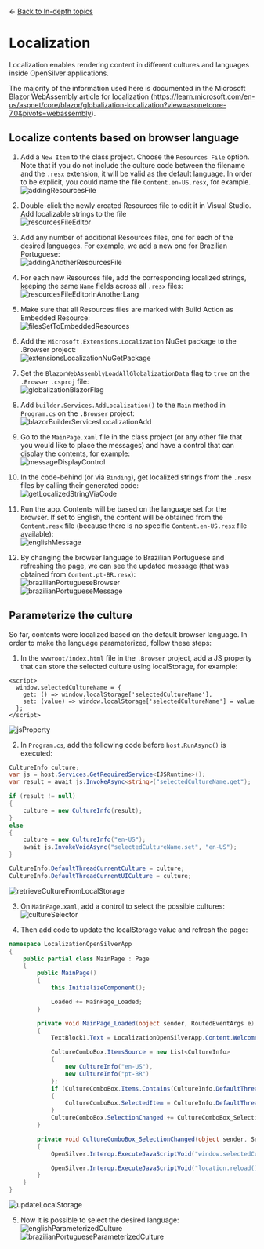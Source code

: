 ← [Back to In-depth topics](/docs/9/92)
# Localization

Localization enables rendering content in different cultures and languages inside OpenSilver applications.

The majority of the information used here is documented in the Microsoft Blazor WebAssembly article for localization (https://learn.microsoft.com/en-us/aspnet/core/blazor/globalization-localization?view=aspnetcore-7.0&pivots=webassembly).

## Localize contents based on browser language

1. Add a `New Item` to the class project. Choose the `Resources File` option. Note that if you do not include the culture code between the filename and the `.resx` extension, it will be valid as the default language. In order to be explicit, you could name the file `Content.en-US.resx`, for example.<br/>
![addingResourcesFile](https://raw.githubusercontent.com/UserwareDocumentation/userware-docs/main/images/32df5f0433da49c790a4df378b310cef.png)

1. Double-click the newly created Resources file to edit it in Visual Studio. Add localizable strings to the file<br/>
![resourcesFileEditor](https://raw.githubusercontent.com/UserwareDocumentation/userware-docs/main/images/ef67f7103e7249058f840df575dc83e2.png)

1. Add any number of additional Resources files, one for each of the desired languages. For example, we add a new one for Brazilian Portuguese:<br/>
![addingAnotherResourcesFile](https://raw.githubusercontent.com/UserwareDocumentation/userware-docs/main/images/6dccd045cc3c48c88809a313f4283718.png)

1. For each new Resources file, add the corresponding localized strings, keeping the same `Name` fields across all `.resx` files:<br/>
![resourcesFileEditorInAnotherLang](https://raw.githubusercontent.com/UserwareDocumentation/userware-docs/main/images/257c3cf3948e4892a09ff8fdb9fc17d7.png)

1. Make sure that all Resources files are marked with Build Action as Embedded Resource:<br/>
![filesSetToEmbeddedResources](https://raw.githubusercontent.com/UserwareDocumentation/userware-docs/main/images/3319faf77b91416b8e0e2095b496e20b.png)

1. Add the `Microsoft.Extensions.Localization` NuGet package to the .Browser project:<br/>
![extensionsLocalizationNuGetPackage](https://raw.githubusercontent.com/UserwareDocumentation/userware-docs/main/images/a54594607ad34d84808d8ba717f30cca.png)

1. Set the `BlazorWebAssemblyLoadAllGlobalizationData` flag to `true` on the `.Browser` `.csproj` file:<br/>
![globalizationBlazorFlag](https://raw.githubusercontent.com/UserwareDocumentation/userware-docs/main/images/496ca127e1a94fd6b30dc734b0698cfe.png)

1. Add `builder.Services.AddLocalization()` to the `Main` method in `Program.cs` on the `.Browser` project:<br/>
![blazorBuilderServicesLocalizationAdd](https://raw.githubusercontent.com/UserwareDocumentation/userware-docs/main/images/66c52a95f7164ba09762b4bf3a566822.png)

1. Go to the `MainPage.xaml` file in the class project (or any other file that you would like to place the messages) and have a control that can display the contents, for example:<br/>
![messageDisplayControl](https://raw.githubusercontent.com/UserwareDocumentation/userware-docs/main/images/fed27ee9273c448ca6b159c84f1cef2d.png)

1. In the code-behind (or via `Binding`), get localized strings from the `.resx` files by calling their generated code:<br/>
![getLocalizedStringViaCode](https://raw.githubusercontent.com/UserwareDocumentation/userware-docs/main/images/4a89f56fa1144682a7390ac76f1392ad.png)

1. Run the app. Contents will be based on the language set for the browser. If set to English, the content will be obtained from the `Content.resx` file (because there is no specific `Content.en-US.resx` file available):<br/>
![englishMessage](https://raw.githubusercontent.com/UserwareDocumentation/userware-docs/main/images/f6737820b52641c28a559abd3557de46.png)

1. By changing the browser language to Brazilian Portuguese and refreshing the page, we can see the updated message (that was obtained from `Content.pt-BR.resx`):<br/>
![brazilianPortugueseBrowser](https://raw.githubusercontent.com/UserwareDocumentation/userware-docs/main/images/3876d3bb2f4f45cfa4657c22749b064f.png)<br/>
![brazilianPortugueseMessage](https://raw.githubusercontent.com/UserwareDocumentation/userware-docs/main/images/c9b5423e5f964134bd2e47a7aba24d4c.png)

## Parameterize the culture

So far, contents were localized based on the default browser language. In order to make the language parameterized, follow these steps:

1. In the `wwwroot/index.html` file in the `.Browser` project, add a JS property that can store the selected culture using localStorage, for example:</br>
```JS
<script>
  window.selectedCultureName = {
    get: () => window.localStorage['selectedCultureName'],
    set: (value) => window.localStorage['selectedCultureName'] = value
  };
</script>
```
![jsProperty](https://raw.githubusercontent.com/UserwareDocumentation/userware-docs/main/images/3606e58a714c46acbf7440cd982f8ea5.png)

2. In `Program.cs`, add the following code before `host.RunAsync()` is executed:
```C#
CultureInfo culture;
var js = host.Services.GetRequiredService<IJSRuntime>();
var result = await js.InvokeAsync<string>("selectedCultureName.get");

if (result != null)
{
    culture = new CultureInfo(result);
}
else
{
    culture = new CultureInfo("en-US");
    await js.InvokeVoidAsync("selectedCultureName.set", "en-US");
}

CultureInfo.DefaultThreadCurrentCulture = culture;
CultureInfo.DefaultThreadCurrentUICulture = culture;
```
![retrieveCultureFromLocalStorage](https://raw.githubusercontent.com/UserwareDocumentation/userware-docs/main/images/cd917246b6d0442f80667cdb6192e5a8.png)

3. On `MainPage.xaml`, add a control to select the possible cultures:<br/>
![cultureSelector](https://raw.githubusercontent.com/UserwareDocumentation/userware-docs/main/images/81eb7e14ad6941c8a425e0a22ebce019.png)

4. Then add code to update the localStorage value and refresh the page:
```C#
namespace LocalizationOpenSilverApp
{
    public partial class MainPage : Page
    {
        public MainPage()
        {
            this.InitializeComponent();

            Loaded += MainPage_Loaded;
        }

        private void MainPage_Loaded(object sender, RoutedEventArgs e)
        {
            TextBlock1.Text = LocalizationOpenSilverApp.Content.WelcomeMessage;

            CultureComboBox.ItemsSource = new List<CultureInfo>
            {
                new CultureInfo("en-US"),
                new CultureInfo("pt-BR")
            };
            if (CultureComboBox.Items.Contains(CultureInfo.DefaultThreadCurrentCulture))
            {
                CultureComboBox.SelectedItem = CultureInfo.DefaultThreadCurrentCulture;
            }
            CultureComboBox.SelectionChanged += CultureComboBox_SelectionChanged;
        }

        private void CultureComboBox_SelectionChanged(object sender, SelectionChangedEventArgs e)
        {
            OpenSilver.Interop.ExecuteJavaScriptVoid("window.selectedCultureName.set($0)", (e.AddedItems[0] as CultureInfo).Name);

            OpenSilver.Interop.ExecuteJavaScriptVoid("location.reload()");
        }
    }
}
```
![updateLocalStorage](https://raw.githubusercontent.com/UserwareDocumentation/userware-docs/main/images/4b7c765850d74bb7810735f049525b2f.png)

5. Now it is possible to select the desired language:<br/>
![englishParameterizedCulture](https://raw.githubusercontent.com/UserwareDocumentation/userware-docs/main/images/07ac6c7dfdd94640bc36a461f0e49159.png)<br/>
![brazilianPortugueseParameterizedCulture](https://raw.githubusercontent.com/UserwareDocumentation/userware-docs/main/images/b5fdc743441b44ddbd01c27c0e6e04dc.png)